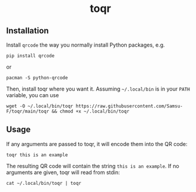 
<h1 align="center">
  toqr
</h1>


## Installation

Install `qrcode` the way you normally install Python packages, e.g.
```
pip install qrcode
```
or
```
pacman -S python-qrcode
```

Then, install toqr where you want it. Assuming `~/.local/bin` is in your `PATH` variable, you can use

```
wget -O ~/.local/bin/toqr https://raw.githubusercontent.com/Samsu-F/toqr/main/toqr && chmod +x ~/.local/bin/toqr
```


## Usage

If any arguments are passed to toqr, it will encode them into the QR code:
```
toqr this is an example
```
The resulting QR code will contain the string `this is an example`.
If no arguments are given, toqr will read from stdin:
```
cat ~/.local/bin/toqr | toqr
```
